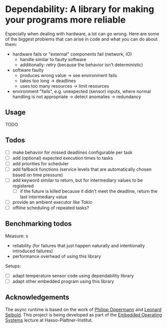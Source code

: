 # Dependability: A library for making your programs more reliable

Especially when dealing with hardware, a lot can go wrong. Here are some of the biggest problems that can arise in code and what you can do about them:

- hardware fails or "external" components fail (network, IO)
  - handle similar to faulty software
  - additionally: retry (because the behavior isn't deterministic)
- software faulty
  - produces wrong value -> see environment fails
  - takes too long -> deadlines
  - uses too many resources -> limit resources
- environment "fails", e.g. unexpected (sensor) inputs, where normal handling is not appropriate
  -> detect anomalies
  -> redundancy

## Usage

TODO

## Todos

- [ ] make behavior for missed deadlines configurable per task
- [ ] add (optional) expected execution times to tasks
- [ ] add priorities for scheduler
- [ ] add fallback functions (service levels that are automatically chosen based on time pressure)
- [ ] add keyword similar to return, but for intermediary values to be registered
  - [ ] if the future is killed because it didn't meet the deadline, return the last intermediary value
- [ ] provide an ambient executor like Tokio
- [ ] offline scheduling of repeated tasks?

## Benchmarking todos

Measure:
s
- reliability (for failures that just happen naturally and intentionally introduced failures)
- performance overhead of using this library

Setups:

- [ ] adapt temperature sensor code using dependability library
- [ ] adapt other embedded program using this library

## Acknowledgements

The async runtime is based on the work of [Philipp Oppermann](https://os.phil-opp.com/async-await/) and [Leonard Seibold](https://github.com/zortax).
This project is being developed as part of the [Embedded Operating Systems](https://osm.hpi.de/eos/2021) lecture at Hasso-Plattner-Institut.
